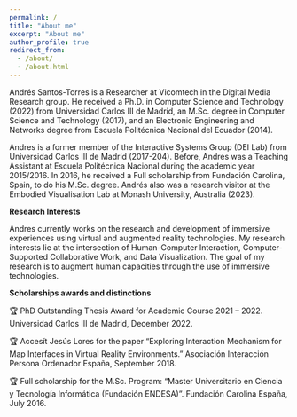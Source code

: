 ```yaml
---
permalink: /
title: "About me"
excerpt: "About me"
author_profile: true
redirect_from: 
  - /about/
  - /about.html
---
```


Andrés Santos-Torres is a Researcher at Vicomtech in the Digital Media Research group. He received a Ph.D. in Computer Science and Technology (2022) from Universidad Carlos III de Madrid, an M.Sc. degree in Computer Science and Technology (2017), and an Electronic Engineering and Networks degree from Escuela Politécnica Nacional del Ecuador (2014).

Andres is a former member of the Interactive Systems Group (DEI Lab) from Universidad Carlos III de Madrid (2017-204). Before, Andres was a Teaching Assistant at Escuela Politécnica Nacional during the academic year 2015/2016. In 2016, he received a Full scholarship from Fundación Carolina, Spain, to do his M.Sc. degree. Andrés also was a research visitor at the Embodied Visualisation Lab at Monash University, Australia (2023).

**Research Interests**

Andres currently works on the research and development of immersive experiences using virtual and augmented reality technologies. My research interests lie at the intersection of Human-Computer Interaction, Computer-Supported Collaborative Work, and Data Visualization. The goal of my research is to augment human capacities through the use of immersive technologies.

**Scholarships awards and distinctions**

:trophy: PhD Outstanding Thesis Award for Academic Course 2021 – 2022. Universidad Carlos III de Madrid, December 2022.

:trophy: Accesít Jesús Lores for the paper “Exploring Interaction Mechanism for Map Interfaces in Virtual Reality Environments.” Asociación Interacción Persona Ordenador España, September 2018.

:trophy: Full scholarship for the M.Sc. Program: “Master Universitario en Ciencia y Tecnología Informática (Fundación ENDESA)”. Fundación Carolina España, July 2016.
